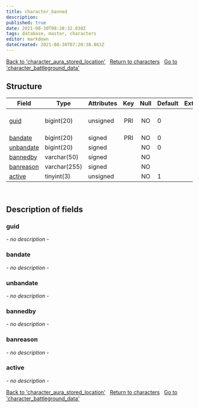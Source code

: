 ```yaml
---
title: character_banned
description: 
published: true
date: 2021-08-30T08:28:32.838Z
tags: database, master, characters
editor: markdown
dateCreated: 2021-08-30T07:20:38.863Z
---
```


<a href="https://dev.trinitycore.info/en/database/master/characters/character_aura_stored_location" class="mt-5 v-btn v-btn--depressed v-btn--flat v-btn--outlined theme--light v-size--default darkblue--text text--lighten-3"><span class="v-btn__content"><i aria-hidden="true" class="v-icon notranslate v-icon--left mdi mdi-arrow-left theme--light"></i><span>Back to 'character_aura_stored_location'</span></span></a>&nbsp;&nbsp;&nbsp;<a href="https://dev.trinitycore.info/en/database/master/characters/home" class="mt-5 v-btn v-btn--depressed v-btn--flat v-btn--outlined theme--light v-size--default darkblue--text text--lighten-3"><span class="v-btn__content"><i aria-hidden="true" class="v-icon notranslate v-icon--left mdi mdi-home-outline theme--light"></i><span>Return to characters</span></span></a>&nbsp;&nbsp;&nbsp;<a href="https://dev.trinitycore.info/en/database/master/characters/character_battleground_data" class="mt-5 v-btn v-btn--depressed v-btn--flat v-btn--outlined theme--light v-size--default darkblue--text text--lighten-3"><span class="v-btn__content"><span>Go to 'character_battleground_data'</span><i aria-hidden="true" class="v-icon notranslate v-icon--right mdi mdi-arrow-right theme--light"></i></span></a>

## Structure

| Field | Type | Attributes | Key | Null | Default | Extra | Comment |
| --- | --- | --- | :---: | :---: | --- | --- | --- |
| [guid](#guid) | bigint(20) | unsigned | PRI | NO | 0 |  | Global Unique Identifier |
| [bandate](#bandate) | bigint(20) | signed | PRI | NO | 0 |  |  |
| [unbandate](#unbandate) | bigint(20) | signed |  | NO | 0 |  |  |
| [bannedby](#bannedby) | varchar(50) | signed |  | NO |  |  |  |
| [banreason](#banreason) | varchar(255) | signed |  | NO |  |  |  |
| [active](#active) | tinyint(3) | unsigned |  | NO | 1 |  |  |
&nbsp;
## Description of fields

### guid
*- no description -*
&nbsp;

### bandate
*- no description -*
&nbsp;

### unbandate
*- no description -*
&nbsp;

### bannedby
*- no description -*
&nbsp;

### banreason
*- no description -*
&nbsp;

### active
*- no description -*
&nbsp;

<a href="https://dev.trinitycore.info/en/database/master/characters/character_aura_stored_location" class="mt-5 v-btn v-btn--depressed v-btn--flat v-btn--outlined theme--light v-size--default darkblue--text text--lighten-3"><span class="v-btn__content"><i aria-hidden="true" class="v-icon notranslate v-icon--left mdi mdi-arrow-left theme--light"></i><span>Back to 'character_aura_stored_location'</span></span></a>&nbsp;&nbsp;&nbsp;<a href="https://dev.trinitycore.info/en/database/master/characters/home" class="mt-5 v-btn v-btn--depressed v-btn--flat v-btn--outlined theme--light v-size--default darkblue--text text--lighten-3"><span class="v-btn__content"><i aria-hidden="true" class="v-icon notranslate v-icon--left mdi mdi-home-outline theme--light"></i><span>Return to characters</span></span></a>&nbsp;&nbsp;&nbsp;<a href="https://dev.trinitycore.info/en/database/master/characters/character_battleground_data" class="mt-5 v-btn v-btn--depressed v-btn--flat v-btn--outlined theme--light v-size--default darkblue--text text--lighten-3"><span class="v-btn__content"><span>Go to 'character_battleground_data'</span><i aria-hidden="true" class="v-icon notranslate v-icon--right mdi mdi-arrow-right theme--light"></i></span></a>

